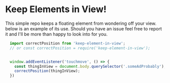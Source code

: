 # Keep Elements in View!

This simple repo keeps a floating element from wondering off your view. below is an example of its use.
Should you have an issue feel free to report it and I'll be more than happy to look into for you.

```javascript
  import correctPosition from 'keep-element-in-view';
  // or const correctPosition = require('keep-element-in-view');


  window.addEventListener('touchmove', () => {
    const thingInView = document.body.querySelector('.someAdProbably');
    correctPosition(thingInView);
  })
````

